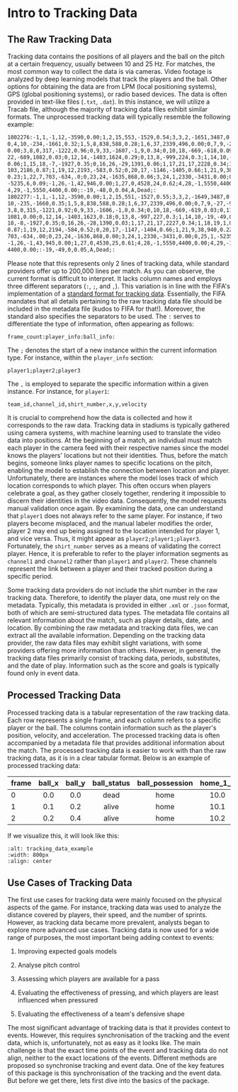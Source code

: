 # Intro to Tracking Data

## The Raw Tracking Data

Tracking data contains the positions of all players and the ball on the pitch at a certain frequency, usually between 10 and 25 Hz. For matches, the most common way to collect the data is via cameras. Video footage is analyzed by deep learning models that track the players and the ball. Other options for obtaining the data are from LPM (local positioning systems), GPS (global positioning systems), or radio based devices. The data is often provided in text-like files (`.txt`, `.dat`). In this instance, we will utilize a Tracab file, although the majority of tracking data files exhibit similar formats. The unprocessed tracking data will typically resemble the following example:

```txt
1802276:-1,1,-1,12,-3590,0.00;1,2,15,553,-1529,0.54;3,3,2,-1651,3487,0.03;
0,4,10,-234,-1661,0.32;1,5,8,838,588,0.28;1,6,37,2339,496,0.00;0,7,9,-27,-944,
0.00;3,8,0,317,-1222,0.96;0,9,33,-1607,-1,9,0.34;0,10,18,-669,-618,0.09;0,11,
22,-689,1082,0.03;0,12,14,-1403,1624,0.29;0,13,8,-999,224,0.3;1,14,10,-19,-48,
0.06;1,15,18,-7,-1927,0.35;0,16,26,-29,1391,0.06;1,17,21,17,2228,0.34;1,18,19,
103,2186,0.87;1,19,12,2193,-583,0.52;0,20,17,-1146,-1405,0.66;1,21,9,38,941,
0.23;1,22,7,703,-634,.0;0,23,24,-1635,868,0.06;3,24,1,2330,-3431,0.00;0,25,1,
-5235,6,0.09;-1,26,-1,42,946,0.00;1,27,0,4528,24,0.62;4,28,-1,5550,4400,0.00;
4,29,-1,5550,4400,0.00;:-19,-48,0,0.04,A,Dead;:
1802277:-1,1,-1,12,-3590,0.00;1,2,15,551,-1527,0.55;3,3,2,-1649,3487,0.06;0,4,
10,-235,-1660,0.35;1,5,8,838,588,0.28;1,6,37,2339,496,0.00;0,7,9,-27,-944,0.00;
3,8,0,315,-1221,0.92;0,9,33,-1606,-1,0,0.34;0,10,18,-669,-619,0.03;0,11,22,-689,
1081,0.00;0,12,14,-1403,1623,0.18;0,13,8,-997,227,0.3;1,14,10,-19,-49,0.03;1,15,
18,-8,-1927,0.35;0,16,26,-28,1390,0.03;1,17,21,17,2227,0.34;1,18,19,1,01,2184,
0.87;1,19,12,2194,-584,0.52;0,20,17,-1147,-1404,0.66;1,21,9,38,940,0.22;1,22,7,
703,-634,.00;0,23,24,-1636,868,0.00;3,24,1,2330,-3431,0.00;0,25,1,-5235,4,0.19;
-1,26,-1,43,945,0.00;1,27,0,4530,25,0.61;4,28,-1,5550,4400,0.00;4,29,-1,5550,
4400,0.00;:-19,-49,0,0.05,A,Dead;:

``` 

Please note that this represents only 2 lines of tracking data, while standard providers offer up to 200,000 lines per match. As you can observe, the current format is difficult to interpret. It lacks column names and employs three different separators (`:`, `;`, and `,`). This variation is in line with the FIFA's implementation of a [standard format for tracking data](https://www.fifa.com/technical/football-technology/standards/epts/research-development-epts-standard-data-format). Essentially, the FIFA mandates that all details pertaining to the raw tracking data file should be included in the metadata file (kudos to FIFA for that!). Moreover, the standard also specifies the separators to be used. The `:` serves to differentiate the type of information, often appearing as follows:

`frame_count:player_info:ball_info:`

The `;` denotes the start of a new instance within the current information type. For instance, within the `player_info` section:

`player1;player2;player3`

The `,` is employed to separate the specific information within a given instance. For instance, for `player1`:

`team_id,channel_id,shirt_number,x,y,velocity`

It is crucial to comprehend how the data is collected and how it corresponds to the raw data. Tracking data in stadiums is typically gathered using camera systems, with machine learning used to translate the video data into positions. At the beginning of a match, an individual must match each player in the camera feed with their respective names since the model knows the players' locations but not their identities. Thus, before the match begins, someone links player names to specific locations on the pitch, enabling the model to establish the connection between location and player. Unfortunately, there are instances where the model loses track of which location corresponds to which player. This often occurs when players celebrate a goal, as they gather closely together, rendering it impossible to discern their identities in the video data. Consequently, the model requests manual validation once again. By examining the data, one can understand that `player1` does not always refer to the same player. For instance, if two players become misplaced, and the manual labeler modifies the order, player 2 may end up being assigned to the location intended for player 1, and vice versa. Thus, it might appear as `player2;player1;player3`. Fortunately, the `shirt_number` serves as a means of validating the correct player. Hence, it is preferable to refer to the player information segments as `channel1` and `channel2` rather than `player1` and `player2`. These channels represent the link between a player and their tracked position during a specific period.

Some tracking data providers do not include the shirt number in the raw tracking data. Therefore, to identify the player data, one must rely on the metadata. Typically, this metadata is provided in either `.xml` or `.json` format, both of which are semi-structured data types. The metadata file contains all relevant information about the match, such as player details, date, and location. By combining the raw metadata and tracking data files, we can extract all the available information. Depending on the tracking data provider, the raw data files may exhibit slight variations, with some providers offering more information than others. However, in general, the tracking data files primarily consist of tracking data, periods, substitutes, and the date of play. Information such as the score and goals is typically found only in event data.

## Processed Tracking Data

Processed tracking data is a tabular representation of the raw tracking data. Each row represents a single frame, and each column refers to a specific player or the ball. The columns contain information such as the player's position, velocity, and acceleration. The processed tracking data is often accompanied by a metadata file that provides additional information about the match. The processed tracking data is easier to work with than the raw tracking data, as it is in a clear tabular format. Below is an example of processed tracking data:

| frame | ball_x | ball_y | ball_status | ball_possession | home_1_x | home_1_y | ... | away_11_vx | away_11_vy | away_11_velocity |
|-------|:------:|:------:|:-----------:|:---------------:|:--------:|:--------:|:---:|:----------:|:----------:|:----------------:|
| 0     | 0.0    | 0.0    | dead        | home            | 10.0     | -3.2     | ... | 2.2        | -0.1       | 2.3              |
| 1     | 0.1    | 0.2    | alive       | home            | 10.1     | -3.1     | ... | 2.3        | -0.2       | 2.4              |
| 2     | 0.2    | 0.4    | alive       | home            | 10.2     | -3.0     | ... | 2.4        | -0.3       | 2.5              |

If we visualize this, it will look like this:

```{image} ../static/tracking_data_example.png
:alt: tracking_data_example
:width: 800px
:align: center
```

## Use Cases of Tracking Data

The first use cases for tracking data were mainly focused on the physical aspects of the game. For instance, tracking data was used to analyze the distance covered by players, their speed, and the number of sprints. However, as tracking data became more prevalent, analysts began to explore more advanced use cases. Tracking data is now used for a wide range of purposes, the most important being adding context to events:

1. Improving expected goals models

2. Analyse pitch control

3. Assessing which players are available for a pass

4. Evaluating the effectiveness of pressing, and which players are least influenced when pressured

5. Evaluating the effectiveness of a team's defensive shape

The most significant advantage of tracking data is that it provides context to events. However, this requires synchronisation of the tracking and the event data, which is, unfortunately, not as easy as it looks like. The main challenge is that the exact time points of the event and tracking data do not align, neither to the exact locations of the events. Different methods are proposed so synchronise tracking and event data. One of the key features of this package is this synchronisation of the tracking and the event data. But before we get there, lets first dive into the basics of the package.
